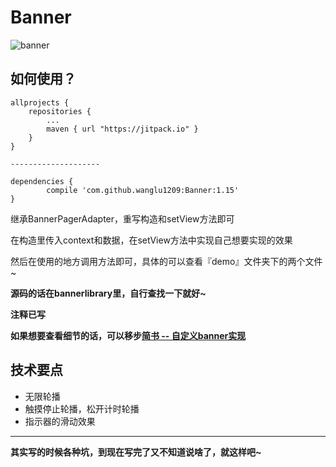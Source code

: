 # Banner

![banner](http://i1.piimg.com/567571/282c68fa5261a4aa.gif)

## 如何使用？

	allprojects {
		repositories {
			...
			maven { url "https://jitpack.io" }
		}
	}	
	
	--------------------
	
	dependencies {
	        compile 'com.github.wanglu1209:Banner:1.15'
	}
继承BannerPagerAdapter，重写构造和setView方法即可

在构造里传入context和数据，在setView方法中实现自己想要实现的效果

然后在使用的地方调用方法即可，具体的可以查看『demo』文件夹下的两个文件~

**源码的话在bannerlibrary里，自行查找一下就好~**

**注释已写**

**如果想要查看细节的话，可以移步[简书 -- 自定义banner实现](http://www.jianshu.com/p/0046c079f528)**

   	

## 技术要点

- 无限轮播
- 触摸停止轮播，松开计时轮播
- 指示器的滑动效果



---


**其实写的时候各种坑，到现在写完了又不知道说啥了，就这样吧~**
